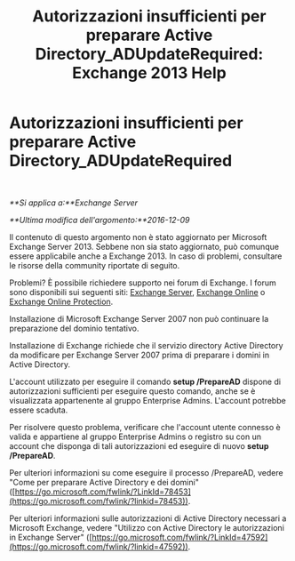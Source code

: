 ﻿---
title: 'Autorizzazioni insufficienti per preparare Active Directory_ADUpdateRequired: Exchange 2013 Help'
TOCTitle: Autorizzazioni insufficienti per preparare Active Directory_ADUpdateRequired
ms:assetid: 1412d8a1-605a-4b1e-bee3-0c97f2cc9e65
ms:mtpsurl: https://technet.microsoft.com/it-it/library/ms.exch.setupreadiness.adupdaterequired(v=EXCHG.150)
ms:contentKeyID: 50480031
ms.date: 05/22/2018
mtps_version: v=EXCHG.150
ms.translationtype: MT
---

# Autorizzazioni insufficienti per preparare Active Directory\_ADUpdateRequired

 

_**Si applica a:**Exchange Server_

_**Ultima modifica dell'argomento:**2016-12-09_

Il contenuto di questo argomento non è stato aggiornato per Microsoft Exchange Server 2013. Sebbene non sia stato aggiornato, può comunque essere applicabile anche a Exchange 2013. In caso di problemi, consultare le risorse della community riportate di seguito.

Problemi? È possibile richiedere supporto nei forum di Exchange. I forum sono disponibili sui seguenti siti: [Exchange Server](https://go.microsoft.com/fwlink/p/?linkid=60612), [Exchange Online](https://go.microsoft.com/fwlink/p/?linkid=267542) o [Exchange Online Protection](https://go.microsoft.com/fwlink/p/?linkid=285351).

Installazione di Microsoft Exchange Server 2007 non può continuare la preparazione del dominio tentativo.

Installazione di Exchange richiede che il servizio directory Active Directory da modificare per Exchange Server 2007 prima di preparare i domini in Active Directory.

L'account utilizzato per eseguire il comando **setup /PrepareAD** dispone di autorizzazioni sufficienti per eseguire questo comando, anche se è visualizzata appartenente al gruppo Enterprise Admins. L'account potrebbe essere scaduta.

Per risolvere questo problema, verificare che l'account utente connesso è valida e appartiene al gruppo Enterprise Admins o registro su con un account che disponga di tali autorizzazioni ed eseguire di nuovo **setup /PrepareAD**.

Per ulteriori informazioni su come eseguire il processo /PrepareAD, vedere "Come per preparare Active Directory e dei domini" ([https://go.microsoft.com/fwlink/?LinkId=78453](https://go.microsoft.com/fwlink/?linkid=78453)).

Per ulteriori informazioni sulle autorizzazioni di Active Directory necessari a Microsoft Exchange, vedere "Utilizzo con Active Directory le autorizzazioni in Exchange Server" ([https://go.microsoft.com/fwlink/?LinkId=47592](https://go.microsoft.com/fwlink/?linkid=47592)).

